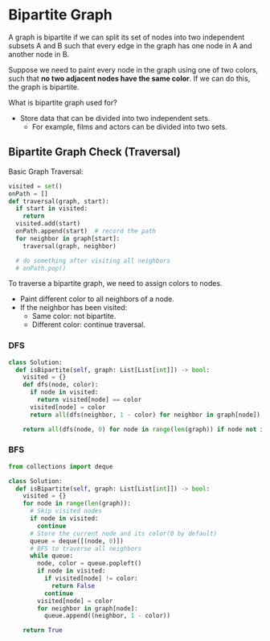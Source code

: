 # Bipartite Graph

A graph is bipartite if we can split its set of nodes into two independent subsets A and B such that every edge in the graph has one node in A and another node in B.

Suppose we need to paint every node in the graph using one of two colors, such that **no two adjacent nodes have the same color**. If we can do this, the graph is bipartite.

What is bipartite graph used for?

- Store data that can be divided into two independent sets.
  - For example, films and actors can be divided into two sets.

## Bipartite Graph Check (Traversal)

Basic Graph Traversal:

```python
visited = set()
onPath = []
def traversal(graph, start):
  if start in visited:
    return
  visited.add(start)
  onPath.append(start)  # record the path
  for neighbor in graph[start]:
    traversal(graph, neighbor)

  # do something after visiting all neighbors
  # onPath.pop()
```

To traverse a bipartite graph, we need to assign colors to nodes.

- Paint different color to all neighbors of a node.
- If the neighbor has been visited:
  - Same color: not bipartite.
  - Different color: continue traversal.

### DFS

```python
class Solution:
  def isBipartite(self, graph: List[List[int]]) -> bool:
    visited = {}
    def dfs(node, color):
      if node in visited:
        return visited[node] == color
      visited[node] = color
      return all(dfs(neighbor, 1 - color) for neighbor in graph[node])

    return all(dfs(node, 0) for node in range(len(graph)) if node not in visited)

```

### BFS

```python
from collections import deque

class Solution:
  def isBipartite(self, graph: List[List[int]]) -> bool:
    visited = {}
    for node in range(len(graph)):
      # Skip visited nodes
      if node in visited:
        continue
      # Store the current node and its color(0 by default)
      queue = deque([(node, 0)])
      # BFS to traverse all neighbors
      while queue:
        node, color = queue.popleft()
        if node in visited:
          if visited[node] != color:
            return False
          continue
        visited[node] = color
        for neighbor in graph[node]:
          queue.append((neighbor, 1 - color))

    return True
```
